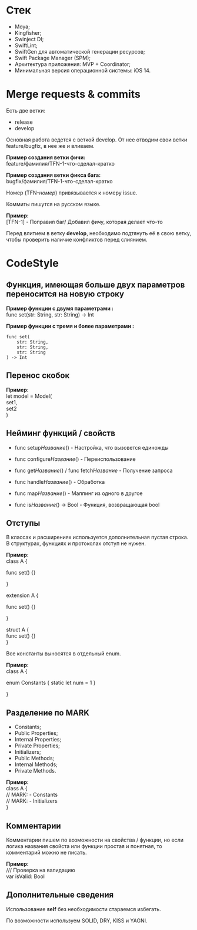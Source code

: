 # Стек

- Moya;
- Kingfisher;
- Swinject DI;
- SwiftLint;
- SwiftGen для автоматической генерации ресурсов;
- Swift Package Manager (SPM);
- Архитектура приложения: MVP + Coordinator;
- Минимальная версия операционной системы: iOS 14.

# Merge requests & commits

Есть две ветки:

- release
- develop

Основная работа ведется с веткой develop. От нее отводим свои ветки feature/bugfix, в нее же и вливаем.


**Пример создания ветки фичи:** <br>
feature/фамилия/TFN-1-что-сделал-кратко

**Пример создания ветки фикса бага:** <br>
bugfix/фамилия/TFN-1-что-сделал-кратко

Номер (TFN-*номер*) привязывается к номеру issue.

Коммиты пишутся на русском языке.

**Пример:** <br>
[TFN-1] - Поправил баг/ Добавил фичу, которая делает что-то

Перед влитием в ветку **develop**, необходимо подтянуть её в свою ветку, чтобы проверить наличие конфликтов перед слиянием.


# CodeStyle

## Функция, имеющая больше двух параметров переносится на новую строку

**Пример функции с двумя параметрами :** <br>
func set(str: String, str: String) -> Int

**Пример функции с тремя и более параметрами :** <br>
```
func set(
    str: String,
    str: String,
    str: String
) -> Int
```

## Перенос скобок

**Пример:** <br>
let model = Model( <br>
set1, <br>
set2 <br>
)

## Нейминг функций / свойств

- func setup*Название*() - Настройка, что вызовется единожды

- func configure*Название*() - Переиспользование

- func get*Название*() / func fetch*Название* - Получение запроса

- func handle*Название*() - Обработка

- func map*Название*() - Маппинг из одного в другое

- func is*Название*() -> Bool - Функция, возвращающая bool

## Отступы

В классах и расширениях используется дополнительная пустая строка.
В структурах, функциях и протоколах отступ не нужен.

**Пример:** <br>
class A {

func set() {}

}

extension A {

func set() {}

}

struct A { <br>
func set() {} <br>
}

Все константы выносятся в отдельный enum.

**Пример:** <br>
class A {

enum Constants {
    static let num = 1
}

}

## Разделение по MARK

- Constants;
- Public Properties;
- Internal Properties;
- Private Properties;
- Initializers;
- Public Methods;
- Internal Methods;
- Private Methods.

**Пример:** <br>
class A { <br>
// MARK: - Constants <br>
// MARK: - Initializers <br>
}

## Комментарии

Комментарии пишем по возможности на свойства / функции, но если логика названия свойста или функции простая и понятная, то комментарий можно не писать.

**Пример:** <br>
/// Проверка на валидацию <br>
var isValid: Bool

## Дополнительные сведения

Использование **self** без необходимости стараемся избегать.

По возможности используем SOLID, DRY, KISS и YAGNI.
